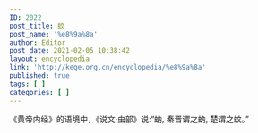 ```yaml
---
ID: 2022
post_title: 蚊
post_name: '%e8%9a%8a'
author: Editor
post_date: 2021-02-05 10:38:42
layout: encyclopedia
link: 'http://kege.org.cn/encyclopedia/%e8%9a%8a'
published: true
tags: [ ]
categories: [ ]
---
```

《黄帝内经》的语境中，《说文·虫部》说:“蚋, 秦晋谓之蚋, 楚谓之蚊。”